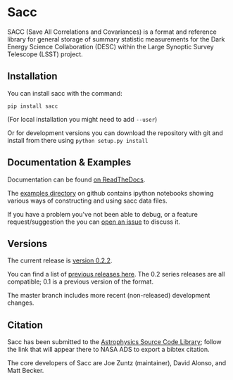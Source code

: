 Sacc
====

SACC (Save All Correlations and Covariances) is a format and reference library for general storage
of summary statistic measurements for the Dark Energy Science Collaboration (DESC) within the Large Synoptic
Survey Telescope (LSST) project.


Installation
------------

You can install sacc with the command:

``pip install sacc``

(For local installation you might need to add `--user`)

Or for development versions you can download the repository with git and install from there using ``python setup.py install``


Documentation & Examples
------------------------

Documentation can be found [on ReadTheDocs](https://sacc.readthedocs.io/en/latest/).

The [examples directory](https://github.com/LSSTDESC/sacc/tree/master/examples) on github contains ipython notebooks showing various ways of constructing and using sacc data files.

If you have a problem you've not been able to debug, or a feature request/suggestion the you can [open an issue](https://github.com/LSSTDESC/sacc/issues) to discuss it.

Versions
--------

The current release is [version 0.2.2](https://github.com/LSSTDESC/sacc/releases/tag/0.2.2).

You can find a list of [previous releases here](https://github.com/LSSTDESC/sacc/releases).  The 0.2 series releases are all compatible; 0.1 is a previous version of the format.

The master branch includes more recent (non-released) development changes.


Citation
--------

Sacc has been submitted to the [Astrophysics Source Code Library](https://ascl.net/code/v/2277); follow the link that will appear there to NASA ADS to export a bibtex citation.

The core developers of Sacc are Joe Zuntz (maintainer), David Alonso, and Matt Becker.
